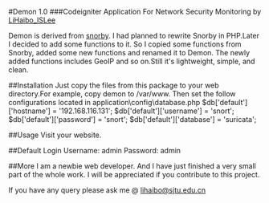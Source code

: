 #Demon 1.0
###Codeigniter Application For Network Security Monitoring
by [LiHaibo_ISLee](http://lihaibo.sinaapp.com)

Demon is derived from [snorby](http://www.snorby.org).
I had planned to rewrite Snorby in PHP.Later I decided to add some functions to it.
So I copied some functions from Snorby, added some new functions and renamed it to Demon.
The newly added functions includes GeoIP and so on.Still it's lightweight, simple, and clean.

##Installation
Just copy the files from this package to your web directory.For example, copy demon to /var/www.
Then set the follow configurations located in application\config\database.php
$db['default']['hostname'] = '192.168.116.131';
$db['default']['username'] = 'snort';
$db['default']['password'] = 'snort';
$db['default']['database'] = 'suricata';

##Usage
Visit your website.

##Default Login
Username: admin
Password: admin

##More
I am a newbie web developer.
And I have just finished a very small part of the whole work.
I will be appreciated if you contribute to this project.

If you have any query please ask me @ 
lihaibo@sjtu.edu.cn